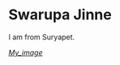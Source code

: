 # Swarupa Jinne

I am from Suryapet.

*[My_image](https://github.com/SwarupaJinne/demo2/blob/main/Myimage.jpeg)*
